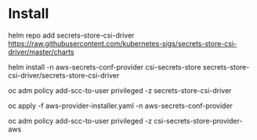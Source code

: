 # Install


helm repo add secrets-store-csi-driver https://raw.githubusercontent.com/kubernetes-sigs/secrets-store-csi-driver/master/charts

helm install -n aws-secrets-conf-provider csi-secrets-store secrets-store-csi-driver/secrets-store-csi-driver

oc adm policy add-scc-to-user privileged -z secrets-store-csi-driver


oc apply -f aws-provider-installer.yaml -n aws-secrets-conf-provider

oc adm policy add-scc-to-user privileged -z csi-secrets-store-provider-aws